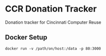 # CCR Donation Tracker

Donation tracker for Cincinnati Computer Reuse

## Docker Setup

```
docker run -v /path/on/host:/data -p 80:3000
```

